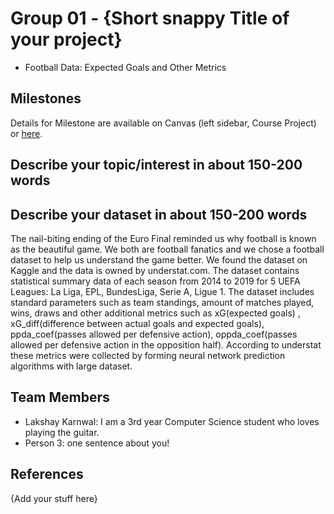 # Group 01 - {Short snappy Title of your project}

- Football Data: Expected Goals and Other Metrics

## Milestones

Details for Milestone are available on Canvas (left sidebar, Course Project) or [here](https://firas.moosvi.com/courses/data301/project/milestone01.html).

## Describe your topic/interest in about 150-200 words


## Describe your dataset in about 150-200 words

The nail-biting ending of the Euro Final reminded us why football is known as the beautiful game. We both are football fanatics and we chose a football dataset to help us understand the game better. We found the dataset on Kaggle and the data is owned by understat.com. The dataset contains statistical summary data of each season from 2014 to 2019 for 5 UEFA Leagues: La Liga, EPL, BundesLiga, Serie A, Ligue 1. The dataset includes standard parameters such as team standings, amount of matches played, wins, draws and other additional metrics such as xG(expected goals) , xG_diff(difference between actual goals and expected goals), ppda_coef(passes allowed per defensive action), oppda_coef(passes allowed per defensive action in the opposition half). According to understat these metrics were collected by forming neural network prediction algorithms with large dataset.

## Team Members

- Lakshay Karnwal: I am a 3rd year Computer Science student who loves playing the guitar.
- Person 3: one sentence about you!

## References

{Add your stuff here}
